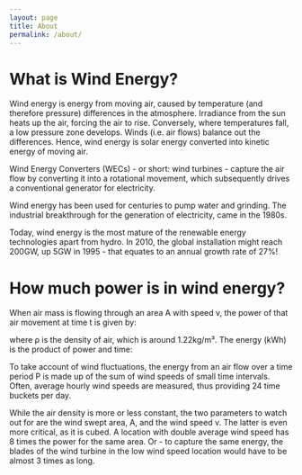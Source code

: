 ```yaml
---
layout: page
title: About
permalink: /about/
---
```

<h1 id="heading1">What is Wind Energy?</h1>
<p>Wind energy is energy from moving air, caused by temperature (and therefore pressure) differences in the atmosphere. Irradiance from the sun heats up the air, forcing the air to rise. Conversely, where temperatures fall, a low pressure zone develops. Winds (i.e. air flows) balance out the differences. Hence, wind energy is solar energy converted into kinetic energy of moving air. </p>

<p>Wind Energy Converters (WECs) - or short: wind turbines - capture the air flow by converting it into a rotational movement, which subsequently drives a conventional generator for electricity.</p>

<p>Wind energy has been used for centuries to pump water and grinding. The industrial breakthrough for the generation of electricity, came in the 1980s.</p>

<p>Today, wind energy is the most mature of the renewable energy technologies apart from hydro. In 2010, the global installation might reach 200GW, up 5GW in 1995 - that equates to an annual growth rate of 27%!</p>


<h1 id="heading1">How much power is in wind energy?</h1>
<p>When air mass is flowing through an area A with speed v, the power of that air movement at time t is given by:</p>
<amp-img src="{{ site.baseurl }}assets/images/wind1.bmp" width="191" height="34" layout="responsive" alt="" class="mb3"></amp-img>
<p>where ρ is the density of air, which is around 1.22kg/m³. The energy (kWh) is the product of power and time:</p>
<amp-img src="{{ site.baseurl }}assets/images/wind2.bmp" width="191" height="56" layout="responsive" alt="" class="mb3"></amp-img>
<p>To take account of wind fluctuations, the energy from an air flow over a time period P is made up of the sum of wind speeds of small time intervals. Often, average hourly wind speeds are measured, thus providing 24 time buckets per day.</p>

<p>While the air density is more or less constant, the two parameters to watch out for are the wind swept area, A, and the wind speed v. The latter is even more critical, as it is cubed. A location with double average wind speed has 8 times the power for the same area. Or - to capture the same energy, the blades of the wind turbine in the low wind speed location would have to be almost 3 times as long. </p>

<amp-img src="{{ site.baseurl }}assets/images/wind3.jpg" width="532" height="221" layout="responsive" alt="" class="mb3"></amp-img>
